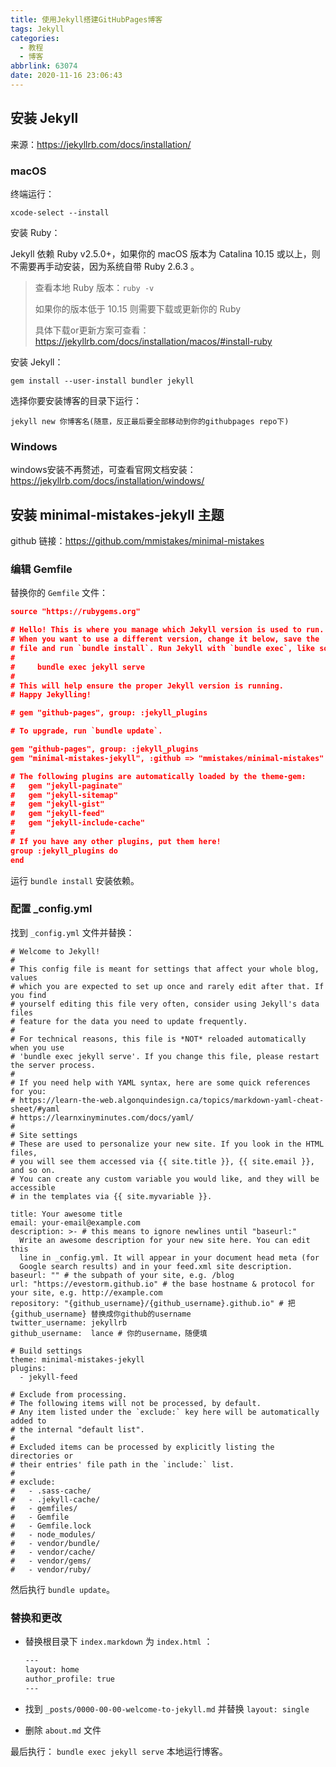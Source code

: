 ```yaml
---
title: 使用Jekyll搭建GitHubPages博客
tags: Jekyll
categories:
  - 教程
  - 博客
abbrlink: 63074
date: 2020-11-16 23:06:43
---
```


## 安装 Jekyll

来源：https://jekyllrb.com/docs/installation/

<!-- more -->

### macOS

终端运行：

```shell
xcode-select --install
```

安装 Ruby：

Jekyll 依赖 Ruby v2.5.0+，如果你的 macOS 版本为 Catalina 10.15 或以上，则不需要再手动安装，因为系统自带 Ruby 2.6.3 。

> 查看本地 Ruby 版本：`ruby -v`
>
> 如果你的版本低于 10.15 则需要下载或更新你的 Ruby
>
> 具体下载or更新方案可查看：https://jekyllrb.com/docs/installation/macos/#install-ruby

安装 Jekyll：

```shell
gem install --user-install bundler jekyll
```

选择你要安装博客的目录下运行：

```shell
jekyll new 你博客名(随意，反正最后要全部移动到你的githubpages repo下)
```

### Windows

windows安装不再赘述，可查看官网文档安装：https://jekyllrb.com/docs/installation/windows/

## 安装 minimal-mistakes-jekyll 主题

github 链接：https://github.com/mmistakes/minimal-mistakes

### 编辑 Gemfile

替换你的 `Gemfile` 文件：

```json
source "https://rubygems.org"

# Hello! This is where you manage which Jekyll version is used to run.
# When you want to use a different version, change it below, save the
# file and run `bundle install`. Run Jekyll with `bundle exec`, like so:
#
#     bundle exec jekyll serve
#
# This will help ensure the proper Jekyll version is running.
# Happy Jekylling!

# gem "github-pages", group: :jekyll_plugins

# To upgrade, run `bundle update`.

gem "github-pages", group: :jekyll_plugins
gem "minimal-mistakes-jekyll", :github => "mmistakes/minimal-mistakes"

# The following plugins are automatically loaded by the theme-gem:
#   gem "jekyll-paginate"
#   gem "jekyll-sitemap"
#   gem "jekyll-gist"
#   gem "jekyll-feed"
#   gem "jekyll-include-cache"
#
# If you have any other plugins, put them here!
group :jekyll_plugins do
end
```

运行 `bundle install` 安装依赖。

### 配置 _config.yml

找到 `_config.yml` 文件并替换：

```shell
# Welcome to Jekyll!
#
# This config file is meant for settings that affect your whole blog, values
# which you are expected to set up once and rarely edit after that. If you find
# yourself editing this file very often, consider using Jekyll's data files
# feature for the data you need to update frequently.
#
# For technical reasons, this file is *NOT* reloaded automatically when you use
# 'bundle exec jekyll serve'. If you change this file, please restart the server process.
#
# If you need help with YAML syntax, here are some quick references for you: 
# https://learn-the-web.algonquindesign.ca/topics/markdown-yaml-cheat-sheet/#yaml
# https://learnxinyminutes.com/docs/yaml/
#
# Site settings
# These are used to personalize your new site. If you look in the HTML files,
# you will see them accessed via {{ site.title }}, {{ site.email }}, and so on.
# You can create any custom variable you would like, and they will be accessible
# in the templates via {{ site.myvariable }}.

title: Your awesome title
email: your-email@example.com
description: >- # this means to ignore newlines until "baseurl:"
  Write an awesome description for your new site here. You can edit this
  line in _config.yml. It will appear in your document head meta (for
  Google search results) and in your feed.xml site description.
baseurl: "" # the subpath of your site, e.g. /blog
url: "https://evestorm.github.io" # the base hostname & protocol for your site, e.g. http://example.com
repository: "{github_username}/{github_username}.github.io" # 把 {github_username} 替换成你github的username
twitter_username: jekyllrb
github_username:  lance # 你的username，随便填

# Build settings
theme: minimal-mistakes-jekyll
plugins:
  - jekyll-feed

# Exclude from processing.
# The following items will not be processed, by default.
# Any item listed under the `exclude:` key here will be automatically added to
# the internal "default list".
#
# Excluded items can be processed by explicitly listing the directories or
# their entries' file path in the `include:` list.
#
# exclude:
#   - .sass-cache/
#   - .jekyll-cache/
#   - gemfiles/
#   - Gemfile
#   - Gemfile.lock
#   - node_modules/
#   - vendor/bundle/
#   - vendor/cache/
#   - vendor/gems/
#   - vendor/ruby/

```

然后执行 `bundle update`。

### 替换和更改

- 替换根目录下 `index.markdown` 为 `index.html`  ：

  ```html
  ---
  layout: home
  author_profile: true
  ---
  ```

- 找到 `_posts/0000-00-00-welcome-to-jekyll.md` 并替换 `layout: single`

- 删除 `about.md` 文件

最后执行： `bundle exec jekyll serve` 本地运行博客。


